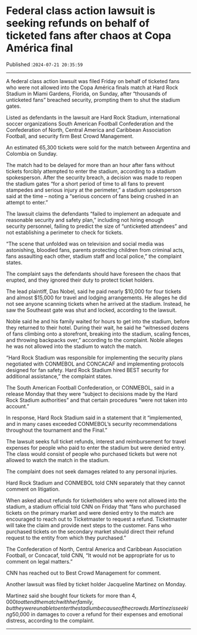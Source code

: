 # Federal class action lawsuit is seeking refunds on behalf of ticketed fans after chaos at Copa América final

Published :`2024-07-21 20:35:59`

---

A federal class action lawsuit was filed Friday on behalf of ticketed fans who were not allowed into the Copa América finals match at Hard Rock Stadium in Miami Gardens, Florida, on Sunday, after “thousands of unticketed fans” breached security, prompting them to shut the stadium gates.

Listed as defendants in the lawsuit are Hard Rock Stadium, international soccer organizations South American Football Confederation and the Confederation of North, Central America and Caribbean Association Football, and security firm Best Crowd Management.

An estimated 65,300 tickets were sold for the match between Argentina and Colombia on Sunday.

The match had to be delayed for more than an hour after fans without tickets forcibly attempted to enter the stadium, according to a stadium spokesperson. After the security breach, a decision was made to reopen the stadium gates “for a short period of time to all fans to prevent stampedes and serious injury at the perimeter,” a stadium spokesperson said at the time – noting a “serious concern of fans being crushed in an attempt to enter.”

The lawsuit claims the defendants “failed to implement an adequate and reasonable security and safety plan,” including not hiring enough security personnel, failing to predict the size of “unticketed attendees” and not establishing a perimeter to check for tickets.

“The scene that unfolded was on television and social media was astonishing, bloodied fans, parents protecting children from criminal acts, fans assaulting each other, stadium staff and local police,” the complaint states.

The complaint says the defendants should have foreseen the chaos that erupted, and they ignored their duty to protect ticket holders.

The lead plaintiff, Das Nobel, said he paid nearly $10,000 for four tickets and almost $15,000 for travel and lodging arrangements. He alleges he did not see anyone scanning tickets when he arrived at the stadium. Instead, he saw the Southeast gate was shut and locked, according to the lawsuit.

Noble said he and his family waited for hours to get into the stadium, before they returned to their hotel. During their wait, he said he “witnessed dozens of fans climbing onto a storefront, breaking into the stadium, scaling fences, and throwing backpacks over,” according to the complaint. Noble alleges he was not allowed into the stadium to watch the match.

“Hard Rock Stadium was responsible for implementing the security plans negotiated with CONMEBOL and CONCACAF and implementing protocols designed for fan safety. Hard Rock Stadium hired BEST security for additional assistance,” the complaint states.

The South American Football Confederation, or CONMEBOL, said in a release Monday that they were “subject to decisions made by the Hard Rock Stadium authorities” and that certain procedures “were not taken into account.”

In response, Hard Rock Stadium said in a statement that it “implemented, and in many cases exceeded CONMEBOL’s security recommendations throughout the tournament and the Final.”

The lawsuit seeks full ticket refunds, interest and reimbursement for travel expenses for people who paid to enter the stadium but were denied entry. The class would consist of people who purchased tickets but were not allowed to watch the match in the stadium.

The complaint does not seek damages related to any personal injuries.

Hard Rock Stadium and CONMEBOL told CNN separately that they cannot comment on litigation.

When asked about refunds for ticketholders who were not allowed into the stadium, a stadium official told CNN on Friday that “fans who purchased tickets on the primary market and were denied entry to the match are encouraged to reach out to Ticketmaster to request a refund. Ticketmaster will take the claim and provide next steps to the customer. Fans who purchased tickets on the secondary market should direct their refund request to the entity from which they purchased.”

The Confederation of North, Central America and Caribbean Association Football, or Concacaf, told CNN, “It would not be appropriate for us to comment on legal matters.”

CNN has reached out to Best Crowd Management for comment.

Another lawsuit was filed by ticket holder Jacqueline Martinez on Monday.

Martinez said she bought four tickets for more than $4,000 to attend the match with her family, but they were unable to enter the stadium because of the crowds. Martinez is seeking $50,000 in damages to cover a refund for their expenses and emotional distress, according to the complaint.

---

